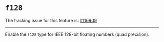 # `f128`

The tracking issue for this feature is: [#116909]

[#116909]: https://github.com/rust-lang/rust/issues/116909

---

Enable the `f128` type for  IEEE 128-bit floating numbers (quad precision).

